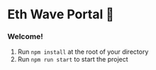 # Eth Wave Portal 👋

### **Welcome!**

1. Run `npm install` at the root of your directory
2. Run `npm run start` to start the project
